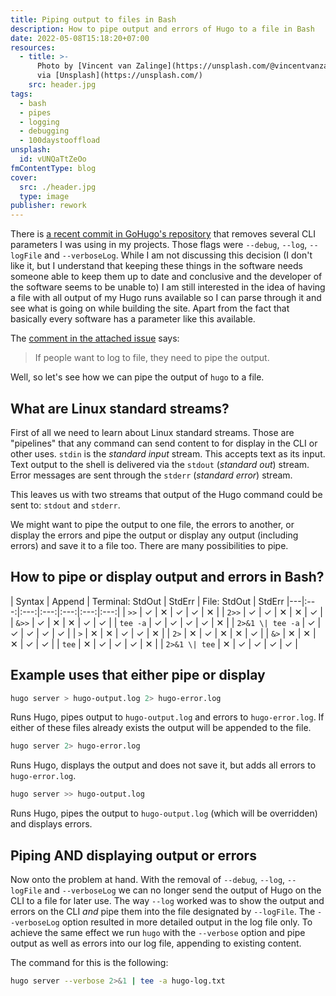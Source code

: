```yaml
---
title: Piping output to files in Bash
description: How to pipe output and errors of Hugo to a file in Bash
date: 2022-05-08T15:18:20+07:00
resources:
  - title: >-
      Photo by [Vincent van Zalinge](https://unsplash.com/@vincentvanzalinge)
      via [Unsplash](https://unsplash.com/)
    src: header.jpg
tags:
  - bash
  - pipes
  - logging
  - debugging
  - 100daystooffload
unsplash:
  id: vUNQaTtZeOo
fmContentType: blog
cover:
  src: ./header.jpg
  type: image
publisher: rework
---
```


There is [a recent commit in GoHugo's repository](https://github.com/gohugoio/hugo/pull/9649) that removes several CLI parameters I was using in my projects. Those flags were `--debug`, `--log`, `--logFile` and `--verboseLog`. While I am not discussing this decision (I don't like it, but I understand that keeping these things in the software needs someone able to keep them up to date and conclusive and the developer of the software seems to be unable to) I am still interested in the idea of having a file with all output of my Hugo runs available so I can parse through it and see what is going on while building the site. Apart from the fact that basically every software has a parameter like this available.

The [comment in the attached issue](https://github.com/gohugoio/hugo/issues/9648) says:

> If people want to log to file, they need to pipe the output.

Well, so let's see how we can pipe the output of `hugo` to a file.

## What are Linux standard streams?

First of all we need to learn about Linux standard streams. Those are "pipelines" that any command can send content to for display in the CLI or other uses. `stdin` is the _standard input_ stream. This accepts text as its input. Text output to the shell is delivered via the `stdout` (_standard out_) stream. Error messages are sent through the `stderr` (_standard error_) stream.

This leaves us with two streams that output of the Hugo command could be sent to: `stdout` and `stderr`.

We might want to pipe the output to one file, the errors to another, or display the errors and pipe the output or display any output (including errors) and save it to a file too. There are many possibilities to pipe.

## How to pipe or display output and errors in Bash?

| Syntax | Append | Terminal: StdOut | StdErr | File: StdOut | StdErr
|---|:---:|:---:|:---:|:---:|:---:|:---:|
| `>>` | ✓ | ✕ | ✓ | ✓ | ✕ |
| `2>>` | ✓ | ✓ | ✕ | ✕ | ✓ |
| `&>>` | ✓ | ✕ | ✕ | ✓ | ✓ |
| `tee -a` | ✓ | ✓ | ✓ | ✓ | ✕ |
| `2>&1 \| tee -a` | ✓ | ✓ | ✓ | ✓ | ✓ |
| `>` | ✕ | ✕ | ✓ | ✓ | ✕ |
| `2>` | ✕ | ✓ | ✕ | ✕ | ✓ |
| `&>` | ✕ | ✕ | ✕ | ✓ | ✓ |
| `tee` | ✕ | ✓ | ✓ | ✓ | ✕ |
| `2>&1 \| tee` | ✕ | ✓ | ✓ | ✓ | ✓ |

## Example uses that either pipe or display

```bash
hugo server > hugo-output.log 2> hugo-error.log
```

Runs Hugo, pipes output to `hugo-output.log` and errors to `hugo-error.log`. If either of these files already exists the output will be appended to the file.

```bash
hugo server 2> hugo-error.log
```

Runs Hugo, displays the output and does not save it, but adds all errors to `hugo-error.log`.

```bash
hugo server >> hugo-output.log
```

Runs Hugo, pipes the output to `hugo-output.log` (which will be overridden) and displays errors.

## Piping AND displaying output or errors

Now onto the problem at hand. With the removal of `--debug`, `--log`, `--logFile` and `--verboseLog` we can no longer send the output of Hugo on the CLI to a file for later use. The way `--log` worked was to show the output and errors on the CLI _and_ pipe them into the file designated by `--logFile`. The `--verboseLog` option resulted in more detailed output in the log file only. To achieve the same effect we run `hugo` with the `--verbose` option and pipe output as well as errors into our log file, appending to existing content.

The command for this is the following:

```bash
hugo server --verbose 2>&1 | tee -a hugo-log.txt
```
